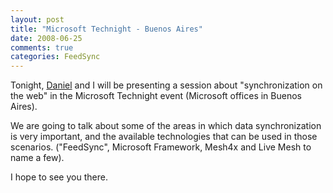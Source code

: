 ```yaml
---
layout: post
title: "Microsoft Technight - Buenos Aires"
date: 2008-06-25
comments: true
categories: FeedSync
---
```


Tonight, [Daniel](http://weblogs.asp.net/cazzu) and I will be presenting
a session about "synchronization on the web" in the Microsoft Technight
event (Microsoft offices in Buenos Aires). 

We are going to talk about some of the areas in which data
synchronization is very important, and the available technologies that
can be used in those scenarios. ("FeedSync", Microsoft Framework,
Mesh4x and Live Mesh to name a few).

I hope to see you there.


